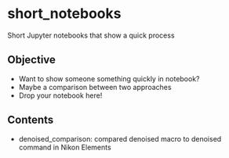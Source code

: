 # short_notebooks
Short Jupyter notebooks that show a quick process

## Objective
* Want to show someone something quickly in notebook?
* Maybe a comparison between two approaches
* Drop your notebook here!

## Contents
* denoised_comparison: compared denoised macro to denoised command in Nikon Elements

